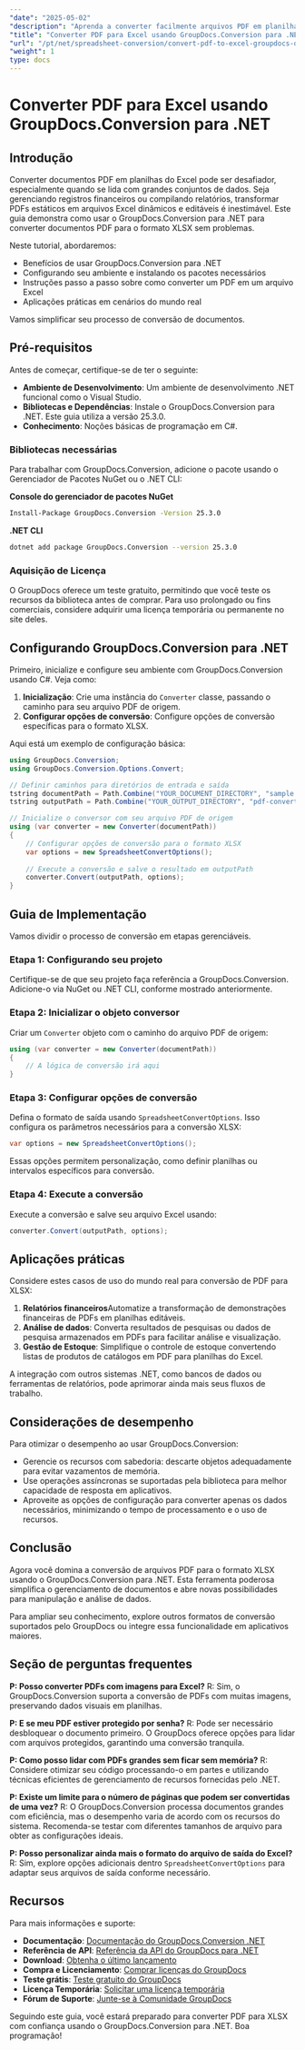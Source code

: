```yaml
---
"date": "2025-05-02"
"description": "Aprenda a converter facilmente arquivos PDF em planilhas editáveis do Excel com o GroupDocs.Conversion para .NET. Siga este guia passo a passo."
"title": "Converter PDF para Excel usando GroupDocs.Conversion para .NET - Guia Completo"
"url": "/pt/net/spreadsheet-conversion/convert-pdf-to-excel-groupdocs-dotnet/"
"weight": 1
type: docs
---
```

# Converter PDF para Excel usando GroupDocs.Conversion para .NET

## Introdução

Converter documentos PDF em planilhas do Excel pode ser desafiador, especialmente quando se lida com grandes conjuntos de dados. Seja gerenciando registros financeiros ou compilando relatórios, transformar PDFs estáticos em arquivos Excel dinâmicos e editáveis é inestimável. Este guia demonstra como usar o GroupDocs.Conversion para .NET para converter documentos PDF para o formato XLSX sem problemas.

Neste tutorial, abordaremos:
- Benefícios de usar GroupDocs.Conversion para .NET
- Configurando seu ambiente e instalando os pacotes necessários
- Instruções passo a passo sobre como converter um PDF em um arquivo Excel
- Aplicações práticas em cenários do mundo real

Vamos simplificar seu processo de conversão de documentos.

## Pré-requisitos

Antes de começar, certifique-se de ter o seguinte:
- **Ambiente de Desenvolvimento**: Um ambiente de desenvolvimento .NET funcional como o Visual Studio.
- **Bibliotecas e Dependências**: Instale o GroupDocs.Conversion para .NET. Este guia utiliza a versão 25.3.0.
- **Conhecimento**: Noções básicas de programação em C#.

### Bibliotecas necessárias

Para trabalhar com GroupDocs.Conversion, adicione o pacote usando o Gerenciador de Pacotes NuGet ou o .NET CLI:

**Console do gerenciador de pacotes NuGet**
```bash
Install-Package GroupDocs.Conversion -Version 25.3.0
```

**.NET CLI**
```bash
dotnet add package GroupDocs.Conversion --version 25.3.0
```

### Aquisição de Licença

O GroupDocs oferece um teste gratuito, permitindo que você teste os recursos da biblioteca antes de comprar. Para uso prolongado ou fins comerciais, considere adquirir uma licença temporária ou permanente no site deles.

## Configurando GroupDocs.Conversion para .NET

Primeiro, inicialize e configure seu ambiente com GroupDocs.Conversion usando C#. Veja como:

1. **Inicialização**: Crie uma instância do `Converter` classe, passando o caminho para seu arquivo PDF de origem.
2. **Configurar opções de conversão**: Configure opções de conversão específicas para o formato XLSX.

Aqui está um exemplo de configuração básica:
```csharp
using GroupDocs.Conversion;
using GroupDocs.Conversion.Options.Convert;

// Definir caminhos para diretórios de entrada e saída
tstring documentPath = Path.Combine("YOUR_DOCUMENT_DIRECTORY", "sample.pdf");
tstring outputPath = Path.Combine("YOUR_OUTPUT_DIRECTORY", "pdf-converted-to.xlsx");

// Inicialize o conversor com seu arquivo PDF de origem
using (var converter = new Converter(documentPath))
{
    // Configurar opções de conversão para o formato XLSX
    var options = new SpreadsheetConvertOptions();
    
    // Execute a conversão e salve o resultado em outputPath
    converter.Convert(outputPath, options);
}
```

## Guia de Implementação

Vamos dividir o processo de conversão em etapas gerenciáveis.

### Etapa 1: Configurando seu projeto

Certifique-se de que seu projeto faça referência a GroupDocs.Conversion. Adicione-o via NuGet ou .NET CLI, conforme mostrado anteriormente.

### Etapa 2: Inicializar o objeto conversor

Criar um `Converter` objeto com o caminho do arquivo PDF de origem:
```csharp
using (var converter = new Converter(documentPath))
{
    // A lógica de conversão irá aqui
}
```

### Etapa 3: Configurar opções de conversão

Defina o formato de saída usando `SpreadsheetConvertOptions`. Isso configura os parâmetros necessários para a conversão XLSX:
```csharp
var options = new SpreadsheetConvertOptions();
```
Essas opções permitem personalização, como definir planilhas ou intervalos específicos para conversão.

### Etapa 4: Execute a conversão

Execute a conversão e salve seu arquivo Excel usando:
```csharp
converter.Convert(outputPath, options);
```

## Aplicações práticas

Considere estes casos de uso do mundo real para conversão de PDF para XLSX:

1. **Relatórios financeiros**Automatize a transformação de demonstrações financeiras de PDFs em planilhas editáveis.
2. **Análise de dados**: Converta resultados de pesquisas ou dados de pesquisa armazenados em PDFs para facilitar análise e visualização.
3. **Gestão de Estoque**: Simplifique o controle de estoque convertendo listas de produtos de catálogos em PDF para planilhas do Excel.

A integração com outros sistemas .NET, como bancos de dados ou ferramentas de relatórios, pode aprimorar ainda mais seus fluxos de trabalho.

## Considerações de desempenho

Para otimizar o desempenho ao usar GroupDocs.Conversion:
- Gerencie os recursos com sabedoria: descarte objetos adequadamente para evitar vazamentos de memória.
- Use operações assíncronas se suportadas pela biblioteca para melhor capacidade de resposta em aplicativos.
- Aproveite as opções de configuração para converter apenas os dados necessários, minimizando o tempo de processamento e o uso de recursos.

## Conclusão

Agora você domina a conversão de arquivos PDF para o formato XLSX usando o GroupDocs.Conversion para .NET. Esta ferramenta poderosa simplifica o gerenciamento de documentos e abre novas possibilidades para manipulação e análise de dados.

Para ampliar seu conhecimento, explore outros formatos de conversão suportados pelo GroupDocs ou integre essa funcionalidade em aplicativos maiores.

## Seção de perguntas frequentes

**P: Posso converter PDFs com imagens para Excel?**
R: Sim, o GroupDocs.Conversion suporta a conversão de PDFs com muitas imagens, preservando dados visuais em planilhas.

**P: E se meu PDF estiver protegido por senha?**
R: Pode ser necessário desbloquear o documento primeiro. O GroupDocs oferece opções para lidar com arquivos protegidos, garantindo uma conversão tranquila.

**P: Como posso lidar com PDFs grandes sem ficar sem memória?**
R: Considere otimizar seu código processando-o em partes e utilizando técnicas eficientes de gerenciamento de recursos fornecidas pelo .NET.

**P: Existe um limite para o número de páginas que podem ser convertidas de uma vez?**
R: O GroupDocs.Conversion processa documentos grandes com eficiência, mas o desempenho varia de acordo com os recursos do sistema. Recomenda-se testar com diferentes tamanhos de arquivo para obter as configurações ideais.

**P: Posso personalizar ainda mais o formato do arquivo de saída do Excel?**
R: Sim, explore opções adicionais dentro `SpreadsheetConvertOptions` para adaptar seus arquivos de saída conforme necessário.

## Recursos

Para mais informações e suporte:
- **Documentação**: [Documentação do GroupDocs.Conversion .NET](https://docs.groupdocs.com/conversion/net/)
- **Referência de API**: [Referência da API do GroupDocs para .NET](https://reference.groupdocs.com/conversion/net/)
- **Download**: [Obtenha o último lançamento](https://releases.groupdocs.com/conversion/net/)
- **Compra e Licenciamento**: [Comprar licenças do GroupDocs](https://purchase.groupdocs.com/buy)
- **Teste grátis**: [Teste gratuito do GroupDocs](https://releases.groupdocs.com/conversion/net/)
- **Licença Temporária**: [Solicitar uma licença temporária](https://purchase.groupdocs.com/temporary-license/)
- **Fórum de Suporte**: [Junte-se à Comunidade GroupDocs](https://forum.groupdocs.com/c/conversion/10)

Seguindo este guia, você estará preparado para converter PDF para XLSX com confiança usando o GroupDocs.Conversion para .NET. Boa programação!